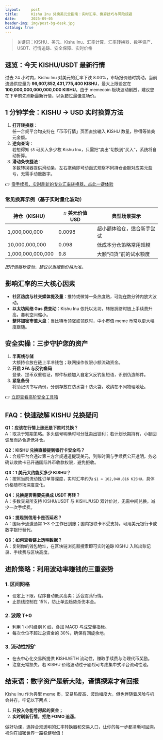 ```yaml
---
layout:     post
title:      Kishu Inu 兑换美元全指南：实时汇率、换算技巧与风险规避
date:       2025-09-05
header-img: img/post-bg-desk.jpg
catalog: true
---
```


> 关键词：KISHU、美元、Kishu Inu、汇率计算、汇率转换器、数字资产、USDT、行情追踪、安全保障、实时价格

## 速览：今天 KISHU/USDT 最新行情

过去 24 小时内，Kishu Inu 对美元的汇率下跌 8.00%，市场报价随时跳动。当前流通供应量为 **96,607,852,431,775,400 KISHU**，最大上限设定在 **100,000,000,000,000,000 KISHU**。由于 memecoin 板块波动剧烈，建议您在下单前先刷新最新行情，以免错过最佳进场价。

## 1 分钟学会：KISHU → USD 实时换算方法

1. **打开转换器**：  
   任一合规平台均支持在「币币行情」页面直接输入 KISHU 数量，秒得等值美元金额。
2. **逆向查询**：  
   若想得知 `$5` 可买入多少枚 Kishu Inu，只需把“卖出”切换到“买入”，系统将自动折算。
3. **滑动条快捷法**：  
   多数转换器提供滑动条，左右拖动即可动画式观察不同持仓金额对应美元盈亏，无需手动敲数字。

👉 [零手续费、实时刷新的专业汇率转换器，点此一键体验](https://okxdog.com/)

### 常见换算示例（基于实时量化波动）

| 持仓（KISHU） | ≈ 美元价值 USD | 典型场景提示 |
| --- | --- | --- |
| 1,000,000,000 | 0.0098 | 超小额体验仓，适合新手尝试 |
| 10,000,000,000 | 0.098 | 低成本分仓策略常用规模 |
| 1,000,000,000,000 | 9.8 | 大额“扫货”前的试水额度 |

*因行情每秒变动，建议以当搜到价格为准。*

## 影响汇率的三大核心因素

- **社区热度与社交媒体提及量**：推特或微博一条热度贴，可能在数分钟内放大波动。
- **以太坊网络 Gas 费变动**：Kishu Inu 依托以太坊，转账拥挤时链上手续费升高，套利空间缩小。
- **整体加密市值大盘**：当比特币领涨或领跌时，中小市值 meme 币常以更大幅度跟随。

## 安全实操：三步守护您的资产

1. **半离线存储**  
   大额持仓放在链上半冷钱包；联网操作仅限小额流动资金。
2. **开启 2FA 与反钓鱼码**  
   登录、提币双重验证，邮件标题加入自定义反钓鱼短语，识别伪造邮件。
3. **紧急备份**  
   将助记词书写两份，分别存放在防水袋＋防火袋，收纳在不同物理地址。

👉 [立即查看高阶安全工具箱](https://okxdog.com/)

## FAQ：快速破解 KISHU 兑换疑问

**Q1：应该在行情上涨还是下跌时兑换？**  
A：取决于短期策略。多头信号明确时可分批卖出锁利；若计划长期持有，小额回调反而适合逢低补仓。

**Q2：KISHU 兑换直接提到银行卡安全吗？**  
A：合规平台会通过第三方合规通道提现美元，到账时间与手续费公开透明。务必确认收款卡已开通国际外币收款权限，避免拒收。

**Q3：1 美元大约能买多少 KISHU？**  
A：按照当前流动性订单簿深度，实时汇率约为 `$1 ≈ 102,040,816 KISHU`，具体价格随市场深度变化。

**Q4：兑换是否需要先换成 USDT 再转？**  
A：多数交易所支持 KISHU/USDT 与 KISHU/USD 双计价对，无需中间兑换，减少一次手续费。

**Q5：提现到信用卡是否延迟？**  
A：国际卡通道通常 1–3 个工作日到账；国内银联卡不受支持，可用美元银行卡或数字银行替代。

**Q6：如何查看链上透明数据？**  
A：复制你的钱包地址，在区块链浏览器搜索即可实时追踪 KISHU 入账出账记录、手续费与区块高度。

## 进阶策略：利用波动率赚钱的三重姿势

### 1. **区间网格**
   - 设定上下限，程序自动低买高卖；适合震荡行情。
   - 止损线控制在 15%，防止单边趋势杀伤本金。

### 2. **波段 T+0**
   - 利用 1 小时级别 K 线，叠加 MACD 与成交量指标。
   - 每次仓位不超过总资金的 30%，确保有回旋余地。

### 3. **流动性挖矿**
   - 在去中心化交易所提供 KISHU/ETH 流动性，赚取手续费与治理代币奖励。
   - 注意无常损失，若 KISHU 价格波动过于剧烈可考虑集中式平台流动性池。

## 结束语：数字资产是新大陆，谨慎探索才有回报

Kishu Inu 作为典型 meme 币，交易热度高、波动幅度大，但也伴随着风险与机会并存。牢记以下两点：  
1. **只投入你能亏得起的资金**；  
2. **实时刷新行情，拒绝 FOMO 追涨**。

做好功课，选择合规透明的汇率转换器和交易入口，让你的每一步都清晰可回溯。祝你在加密世界一路稳健增值！